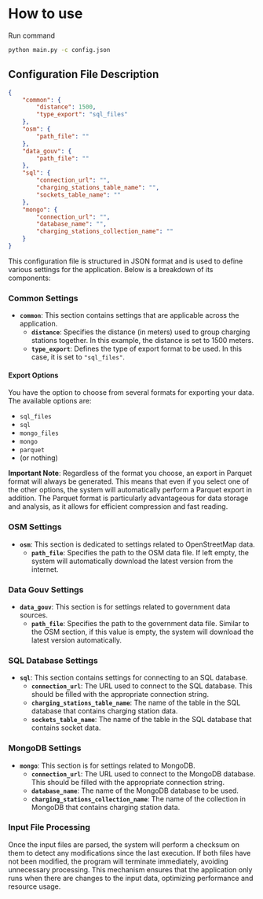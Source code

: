 # How to use

Run command
```bash
python main.py -c config.json
```

## Configuration File Description
```json
{
    "common": {
        "distance": 1500,
        "type_export": "sql_files" 
    },
    "osm": {
        "path_file": ""
    },
    "data_gouv": {
        "path_file": ""
    },
    "sql": {
        "connection_url": "",
        "charging_stations_table_name": "",
        "sockets_table_name": ""
    },
    "mongo": {
        "connection_url": "",
        "database_name": "",
        "charging_stations_collection_name": ""
    }
}
```
This configuration file is structured in JSON format and is used to define various settings for the application. Below is a breakdown of its components:

### Common Settings

- **`common`**: This section contains settings that are applicable across the application.
  - **`distance`**: Specifies the distance (in meters) used to group charging stations together. In this example, the distance is set to 1500 meters.
  - **`type_export`**: Defines the type of export format to be used. In this case, it is set to `"sql_files"`. 

#### Export Options
You have the option to choose from several formats for exporting your data. The available options are:

- `sql_files`
- `sql`
- `mongo_files`
- `mongo`
- `parquet`
- (or nothing)

**Important Note**: Regardless of the format you choose, an export in Parquet format will always be generated. This means that even if you select one of the other options, the system will automatically perform a Parquet export in addition. The Parquet format is particularly advantageous for data storage and analysis, as it allows for efficient compression and fast reading.

### OSM Settings

- **`osm`**: This section is dedicated to settings related to OpenStreetMap data.
  - **`path_file`**: Specifies the path to the OSM data file. If left empty, the system will automatically download the latest version from the internet.

### Data Gouv Settings

- **`data_gouv`**: This section is for settings related to government data sources.
  - **`path_file`**: Specifies the path to the government data file. Similar to the OSM section, if this value is empty, the system will download the latest version automatically.

### SQL Database Settings

- **`sql`**: This section contains settings for connecting to an SQL database.
  - **`connection_url`**: The URL used to connect to the SQL database. This should be filled with the appropriate connection string.
  - **`charging_stations_table_name`**: The name of the table in the SQL database that contains charging station data.
  - **`sockets_table_name`**: The name of the table in the SQL database that contains socket data.

### MongoDB Settings

- **`mongo`**: This section is for settings related to MongoDB.
  - **`connection_url`**: The URL used to connect to the MongoDB database. This should be filled with the appropriate connection string.
  - **`database_name`**: The name of the MongoDB database to be used.
  - **`charging_stations_collection_name`**: The name of the collection in MongoDB that contains charging station data.

### Input File Processing

Once the input files are parsed, the system will perform a checksum on them to detect any modifications since the last execution. If both files have not been modified, the program will terminate immediately, avoiding unnecessary processing. This mechanism ensures that the application only runs when there are changes to the input data, optimizing performance and resource usage.